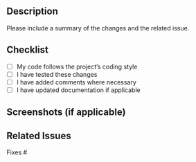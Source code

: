 ##  Description

Please include a summary of the changes and the related issue. 

##  Checklist

- [ ] My code follows the project’s coding style
- [ ] I have tested these changes
- [ ] I have added comments where necessary
- [ ] I have updated documentation if applicable

##  Screenshots (if applicable)

##  Related Issues

Fixes #
